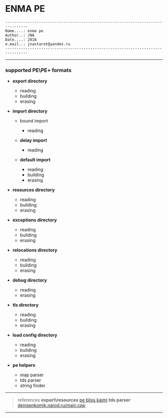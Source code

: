 # ENMA PE #

```
--------------------------------------------------------------------------------
Name....: enma pe
Author..: JNA
Date....: 2018
e.mail..: jnastarot@yandex.ru
--------------------------------------------------------------------------------
```
---
### supported PE\PE+ formats

* **export directory**
  * reading
  * building
  * erasing

* **import directory**
  * bound import
    * reading

  * **delay import**
    * reading

  * **default import**
    * reading
    * building
    * erasing

* **resources directory**
  * reading
  * building
  * erasing

* **exceptions directory**
  * reading
  * building
  * erasing

* **relocations directory**
  * reading
  * building
  * erasing

* **debug directory**
  * reading
  * erasing

* **tls directory**
  * reading
  * building
  * erasing

* **load config directory**
  * reading
  * building
  * erasing

* **pe helpers**
  * map parser
  * tds parser
  * string finder

---
> references
> **export\resources** [pe bliss kaimi](http://kaimi.ru/)
> **tds parser**       [denisenkomik.narod.ru/main.cpp](http://denisenkomik.narod.ru/main.cpp)
---

